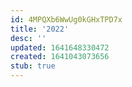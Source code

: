 ```yaml
---
id: 4MPQXb6WwUg0kGHxTPD7x
title: '2022'
desc: ''
updated: 1641648330472
created: 1641043073656
stub: true
---
```


